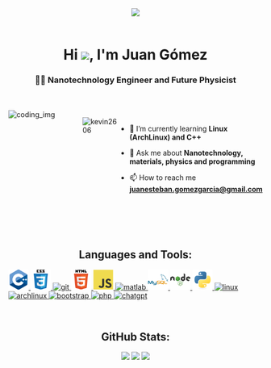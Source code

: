 <div align="center"><img src="https://64.media.tumblr.com/e0b726934821432b7450deaee576e915/tumblr_mlrxrvQRio1r3apovo1_500.gifv" /></div>
<br>
<h1 align="center">Hi <img src="https://media.giphy.com/media/hvRJCLFzcasrR4ia7z/giphy.gif" width="25px">, I'm Juan Gómez</h1>
<h3 align="center">👨‍💻 Nanotechnology Engineer and Future Physicist</h3>

<br>
<br>

<div style="display:flex">
<img align="right" alt="coding_img" width="380" src="https://media.giphy.com/media/RbDKaczqWovIugyJmW/giphy.gif">
  <p><img src="https://komarev.com/ghpvc/?username=kevin2606&label=Profile%20views&color=0e75b6&style=flat" alt="kevin2606" /> </p>
  
- 🌱 I’m currently learning **Linux (ArchLinux) and C++**

- 💬 Ask me about **Nanotechnology, materials, physics and programming**

- 📫 How to reach me **juanesteban.gomezgarcia@gmail.com**
</div>

<br>
<br>
<br>


<h2 align="center">Languages and Tools:</h2>

<p align="left"> <a href="https://www.w3schools.com/cpp/" target="_blank" rel="noreferrer"> <img src="https://raw.githubusercontent.com/devicons/devicon/master/icons/cplusplus/cplusplus-original.svg" alt="cplusplus" width="40" height="40"/> </a> <a href="https://www.w3schools.com/css/" target="_blank" rel="noreferrer"> <img src="https://raw.githubusercontent.com/devicons/devicon/master/icons/css3/css3-original-wordmark.svg" alt="css3" width="40" height="40"/> </a> <a href="https://git-scm.com/" target="_blank" rel="noreferrer"> <img src="https://www.vectorlogo.zone/logos/git-scm/git-scm-icon.svg" alt="git" width="40" height="40"/> </a> <a href="https://www.w3.org/html/" target="_blank" rel="noreferrer"> <img src="https://raw.githubusercontent.com/devicons/devicon/master/icons/html5/html5-original-wordmark.svg" alt="html5" width="40" height="40"/> </a> <a href="https://developer.mozilla.org/en-US/docs/Web/JavaScript" target="_blank" rel="noreferrer"> <img src="https://raw.githubusercontent.com/devicons/devicon/master/icons/javascript/javascript-original.svg" alt="javascript" width="40" height="40"/> </a> <a href="https://www.mathworks.com/" target="_blank" rel="noreferrer"> <img src="https://upload.wikimedia.org/wikipedia/commons/2/21/Matlab_Logo.png" alt="matlab" width="40" height="40"/> </a> <a href="https://www.mysql.com/" target="_blank" rel="noreferrer"> <img src="https://raw.githubusercontent.com/devicons/devicon/master/icons/mysql/mysql-original-wordmark.svg" alt="mysql" width="40" height="40"/> </a> <a href="https://nodejs.org" target="_blank" rel="noreferrer"> <img src="https://raw.githubusercontent.com/devicons/devicon/master/icons/nodejs/nodejs-original-wordmark.svg" alt="nodejs" width="40" height="40"/> </a> <a href="https://www.python.org" target="_blank" rel="noreferrer"> <img src="https://raw.githubusercontent.com/devicons/devicon/master/icons/python/python-original.svg" alt="python" width="40" height="40"/> </a> <a href="https://www.linux.org/" target="_blank" rel="noreferrer"> <img src="https://cdn.jsdelivr.net/gh/devicons/devicon/icons/linux/linux-original.svg" alt="linux" width="40" height="40"/> </a> <a href="https://archlinux.org/" target="_blank" rel="noreferrer"> <img src="https://www.raspberryitaly.com/wp-content/uploads/2015/04/Arch-linux-logo-300x300.png" alt="archlinux" width="40" height="40"/> </a> <a href="https://getbootstrap.com/" target="_blank" rel="noreferrer"> <img src="https://cdn.jsdelivr.net/gh/devicons/devicon/icons/bootstrap/bootstrap-original.svg" alt="bootstrap" width="40" height="40"/> </a> <a href="https://www.php.net/" target="_blank" rel="noreferrer"> <img src="https://cdn.jsdelivr.net/gh/devicons/devicon/icons/php/php-plain.svg" alt="php" width="40" height="40"/> </a> <a href="https://openai.com/blog/chatgpt" target="_blank" rel="noreferrer"> <img src="https://img.icons8.com/?size=512&id=kTuxVYRKeKEY&format=png" alt="chatgpt" width="40" height="40"/> </a> </p>
<br>


<h2 align="center">GitHub Stats:</h2>

<div align="center">
  <img width="400" src="https://github-readme-stats.vercel.app/api?username=Ju4n3z&count_private=true&show_icons=true&theme=react" />  <img width="425" src="https://streak-stats.demolab.com/?user=Ju4n3z&theme=react"/>
  <img width="830" src="https://github-readme-activity-graph.vercel.app/graph?username=Ju4n3z&bg_color=21232a&color=a8eeff&line=61dafb&point=f0fcff&area=true&hide_border=false" />
</div>
<a align="center" href="https://github.com/Ju4n3z/github-stats"></a>

</div>

